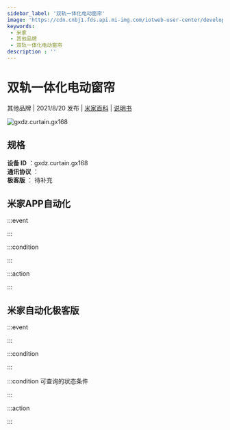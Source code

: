 ```yaml
---
sidebar_label: '双轨一体化电动窗帘'
image: 'https://cdn.cnbj1.fds.api.mi-img.com/iotweb-user-center/developer_1678870953902YQk5EAuS.png?GalaxyAccessKeyId=AKVGLQWBOVIRQ3XLEW&Expires=9223372036854775807&Signature=/UOJAGKD4d3qN7PgvDFQojaSD7g='
keywords: 
 - 米家
 - 其他品牌
 - 双轨一体化电动窗帘
description : ''
---
```

# 双轨一体化电动窗帘

其他品牌 | 2021/8/20 发布 | [米家百科](https://home.mi.com/webapp/content/baike/product/index.html?model=gxdz.curtain.gx168) | [说明书](https://home.mi.com/views/introduction.html?model=gxdz.curtain.gx168&region=cn)

![gxdz.curtain.gx168](https://cdn.cnbj1.fds.api.mi-img.com/iotweb-user-center/developer_1678870953902YQk5EAuS.png?GalaxyAccessKeyId=AKVGLQWBOVIRQ3XLEW&Expires=9223372036854775807&Signature=/UOJAGKD4d3qN7PgvDFQojaSD7g=)

## 规格  
> 
**设备 ID** ：gxdz.curtain.gx168  
**通讯协议** ：  
**极客版**  ： 待补充 


## 米家APP自动化  

:::event  

:::

:::condition  

:::

:::action   

:::

## 米家自动化极客版  

:::event  

:::

:::condition  

:::

:::condition 可查询的状态条件  

:::

:::action  

:::

        
